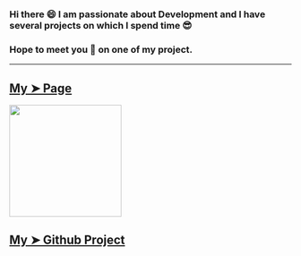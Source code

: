 ### Hi there 😄 I am passionate about Development and I have several projects on which I spend time 😎 
### Hope to meet you 🤝 on one of my project.

<!-- #### ⚙️ &nbsp;GitHub Analytics
<p align="left"><b>Visitor's Count</b></p>
<p align="left"><img src="https://profile-counter.glitch.me/chris1111/count.svg" alt="visitor badge"/></p>

![chris1111's github stats](https://github-readme-stats.vercel.app/api?username=chris1111&show_icons=true&theme=tokyonight)- ![Top Langs](https://github-readme-stats.vercel.app/api/top-langs/?username=chris1111&show_icons=true&theme=tokyonight) -->
----------------------------------------------------------------------

[My ➤ Page](http://portfolio-website-beta-green.vercel.app/) 
-

<a href="https://github.com/R-ohit-B-isht?tab=repositories"><img src="https://user-images.githubusercontent.com/6248794/134265145-48b081e9-63aa-4def-acd9-a347c5f55f13.png" width="200px"></a>

[My ➤ Github Project](https://github.com/R-ohit-B-isht?tab=repositories)
-

